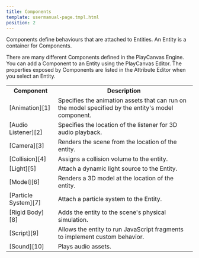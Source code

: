 ```yaml
---
title: Components
template: usermanual-page.tmpl.html
position: 2
---
```


Components define behaviours that are attached to Entities. An Entity is a container for Components.

There are many different Components defined in the PlayCanvas Engine. You can add a Component to an Entity using the PlayCanvas Editor. The properties exposed by Components are listed in the Attribute Editor when you select an Entity.

<table class="table table-striped">
    <tbody>
        <tr>
            <th>Component</th>
            <th>Description</th>
        </tr>
    <tr>
        <td>[Animation][1]</td>
        <td>Specifies the animation assets that can run on the model specified by the entity's model component.</td>
    </tr>
    <tr>
        <td>[Audio Listener][2]</td>
        <td>Specifies the location of the listener for 3D audio playback.</td>
    </tr>
    <tr>
        <td>[Camera][3]</td>
        <td>Renders the scene from the location of the entity.</td>
    </tr>
    <tr>
        <td>[Collision][4]</td>
        <td>Assigns a collision volume to the entity.</td>
    </tr>
    <tr>
        <td>[Light][5]</td>
        <td>Attach a dynamic light source to the Entity.</td>
    </tr>
    <tr>
        <td>[Model][6]</td>
        <td>Renders a 3D model at the location of the entity.</td>
    </tr>
    <tr>
        <td>[Particle System][7]</td>
        <td>Attach a particle system to the Entity.</td>
    </tr>
    <tr>
        <td>[Rigid Body][8]</td>
        <td>Adds the entity to the scene's physical simulation.</td>
    </tr>
    <tr>
        <td>[Script][9]</td>
        <td>Allows the entity to run JavaScript fragments to implement custom behavior.</td>
    </tr>
    <tr>
        <td>[Sound][10]</td>
        <td>Plays audio assets.</td>
    </tr>
</tbody></table>

[1]: /user-manual/packs/components/animation
[2]: /user-manual/packs/components/audiolistener
[3]: /user-manual/packs/components/camera
[4]: /user-manual/packs/components/collision
[5]: /user-manual/packs/components/light
[6]: /user-manual/packs/components/model
[7]: /user-manual/packs/components/particlesystem
[8]: /user-manual/packs/components/rigidbody
[9]: /user-manual/packs/components/script
[10]: /user-manual/packs/components/sound

